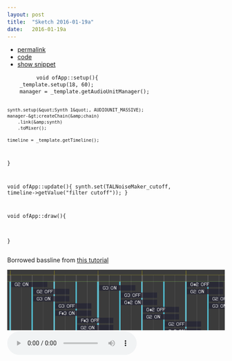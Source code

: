 ```yaml
---
layout: post
title:  "Sketch 2016-01-19a"
date:   2016-01-19a
---
```

<div class="code">
    <ul>
		<li><a href="{% post_url 2016-01-19-sketch-a %}">permalink</a></li>
		<li><a href="https://github.com/dailysketches/sketches-2016-01/tree/master/2016-01-19a">code</a></li>
		<li><a href="#" class="snippet-button">show snippet</a></li>
	</ul>
    <pre class="snippet">
        <code class="cpp">void ofApp::setup(){
    _template.setup(18, 60);
    manager = _template.getAudioUnitManager();
    

    synth.setup(&quot;Synth 1&quot;, AUDIOUNIT_MASSIVE);
    manager-&gt;createChain(&amp;chain)
        .link(&amp;synth)
        .toMixer();

    timeline = _template.getTimeline();
}

void ofApp::update(){
    synth.set(TALNoiseMaker_cutoff, timeline-&gt;getValue(&quot;filter cutoff&quot;));
}

void ofApp::draw(){
    
}</code>
    </pre>
</div>
<p class="description">Borrowed bassline from <a href="https://www.youtube.com/watch?v=BxWUNpTLjF4">this tutorial</a></p>
<p>
	<img src="https://github.com/dailysketches/sketches-2016-01/blob/master/2016-01-19a/bin/data/out/2016-01-19a.png?raw=true" alt="Sketch 2016-01-19a">
	<audio controls>
		<source src="https://github.com/dailysketches/sketches-2016-01/blob/master/2016-01-19a/bin/data/out/2016-01-19a.mp3?raw=true" type="audio/mpeg">
		Your browser does not support the audio element.
	</audio>
</p>

